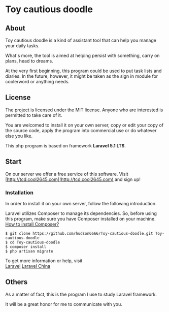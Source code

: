 # Toy cautious doodle

## About

Toy cautious doodle is a kind of assistant tool that can help you manage your daily tasks.

What's more, the tool is aimed at helping persist with something, carry on plans, head to dreams.

At the very first beginning, this program could be used to put task lists and diaries. In the future, however, it might be taken as the sign in module for coolerword or anything needs.

## License

The project is licensed under the MIT license. Anyone who are interested is permitted to take care of it.

You are welcomed to install it on your own server, copy or edit your copy of the source code, apply the program into commercial use or do whatever else you like.

This php program is based on framework **Laravel 5.1 LTS**.

## Start

On our server we offer a free service of this software. Visit [http://tcd.cool2645.com](http://tcd.cool2645.com) and sign up!

### Installation

In order to install it on your own server, follow the following introduction.

Laravel utilizes Composer to manage its dependencies. So, before using this program, make sure you have Composer installed on your machine.  
[How to install Composer?](https://getcomposer.org/)

`$ git clone https://github.com/hudson6666/Toy-cautious-doodle.git Toy-cautious-doodle`  
`$ cd Toy-cautious-doodle`  
`$ composer install`  
`$ php artisan migrate`
 
To get more information or help, visit  
[Laravel](https://laravel.com/docs/5.1)
[Laravel China](http://laravel-china.org/docs/5.1/installation)

## Others

As a matter of fact, this is the program I use to study Laravel framework.

It will be a great honor for me to communicate with you.